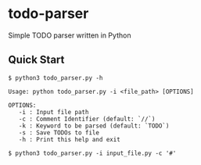 # todo-parser
Simple TODO parser written in Python

## Quick Start

```console
$ python3 todo_parser.py -h

Usage: python todo_parser.py -i <file_path> [OPTIONS]

OPTIONS:
   -i : Input file path
   -c : Comment Identifier (default: `//`)
   -k : Keyword to be parsed (default: `TODO`)
   -s : Save TODOs to file
   -h : Print this help and exit

$ python3 todo_parser.py -i input_file.py -c '#'
```

